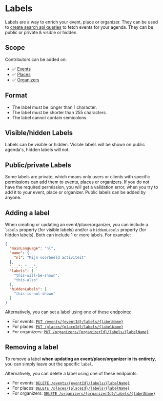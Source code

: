 # Labels

Labels are a way to enrich your event, place or organizer. They can be used to [create search api queries](../../search-api/filters/labels.md) to fetch events for your 
agenda. They can be public or private & visible or hidden.

## Scope

Contributors can be added on:

* ✅ [Events](../events/introduction.md)
* ✅ [Places](../places/introduction.md)
* ✅ [Organizers](../organizers/introduction.md)

## Format
* The label must be longer than 1 character.
* The label must be shorter than 255 characters.
* The label cannot contain semicolons

## Visible/hidden Labels

Labels can be visible or hidden. Visible labels will be shown on public agenda's, hidden labels will not.

## Public/private Labels

Some labels are private, which means only users or clients with specific permissions can add them to events, places or organizers.
If you do not have the required permission, you will get a validation error, when you try to add it to your event, place or organizer.
Public labels can be added by anyone.

## Adding a label

When creating or updating an event/place/organizer, you can include a `labels` property (for visible labels) and/or a `hiddenLabels` property (for hidden labels). Both can include 1 or more labels.
For example:

```json
{
  "mainLanguage": "nl",
  "name": {
    "nl": "Mijn voorbeeld activiteit"
  },
  "...": "...",
  "labels": [
    "this-will-be-shown",
    "this-also"
  ],
  "hiddenLabels": [
    "this-is-not-shown"
  ]
}
```
Alternatively, you can set a label using one of these endpoints:

* For events: [`PUT /events/{eventId}/labels/{labelName}`](/reference/entry.json/paths/~1events~1{eventId}~1labels~1{labelName}/put)
* For places: [`PUT /places/{placeId}/labels/{labelName}`](/reference/entry.json/paths/~1places~1{placeId}~1labels~1{labelName}/put)
* For organizers: [`PUT /organizers/{organizerId}/labels/{labelName}`](/reference/entry.json/paths/~1organizers~1{organizerId}~1labels~1{labelName}/put)

## Removing a label

To remove a label **when updating an event/place/organizer in its entirety**, you can simply leave out the specific `label`.

Alternatively, you can delete a label using one of these endpoints:

* For events: [`DELETE /events/{eventId}/labels/{labelName}`](/reference/entry.json/paths/~1events~1{eventId}~1labels~1{labelName}/delete)
* For places: [`DELETE /places/{placeId}/labels/{labelName}`](/reference/entry.json/paths/~1places~1{placeId}~1labels~1{labelName}/delete)
* For organizers: [`DELETE /organizers/{organizerId}/labels/{labelName}`](/reference/entry.json/paths/~1organizers~1{organizerId}~1labels~1{labelName}/delete)
